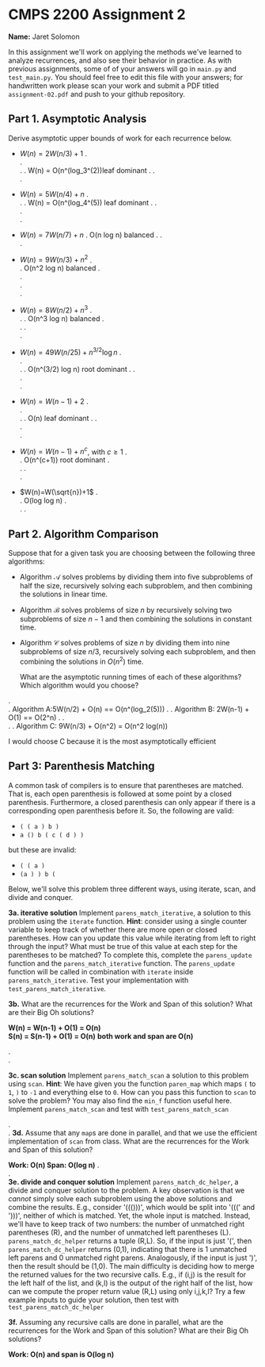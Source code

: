 # CMPS 2200 Assignment 2

**Name:** Jaret Solomon

In this assignment we'll work on applying the methods we've learned to analyze recurrences, and also see their behavior
in practice. As with previous
assignments, some of of your answers will go in `main.py` and `test_main.py`. You
should feel free to edit this file with your answers; for handwritten
work please scan your work and submit a PDF titled `assignment-02.pdf`
and push to your github repository.


## Part 1. Asymptotic Analysis

Derive asymptotic upper bounds of work for each recurrence below.

* $W(n)=2W(n/3)+1$
.  
.  
. 
.  W(n) = O(n^(log_3^(2))leaf dominant
. 
.  
. 
 
* $W(n)=5W(n/4)+n$
.  
. 
.  W(n) = O(n^(log_4^(5)) leaf dominant
. 
.  
.  
. 

* $W(n)=7W(n/7)+n$
.  O(n log n) balanced
. 
.  
.

* $W(n)=9W(n/3)+n^2$
.  
. O(n^2 log n) balanced
.  
.  
.  
.

* $W(n)=8W(n/2)+n^3$
.  
.
.  O(n^3 log n) balanced
.  
. 
.  
. 


* $W(n)=49W(n/25)+n^{3/2}\log n$
.  
.  
. 
.  O(n^(3/2) log n) root dominant
. 
.  
.  
.  

* $W(n)=W(n-1)+2$
.  
.  
. 
.  O(n) leaf dominant
. 
.  
.  
.  

* $W(n)= W(n-1)+n^c$, with $c\geq 1$
.  
.  O(n^(c+1)) root dominant
.  
. 
.  
. 

* $W(n)=W(\sqrt{n})+1$
.  
.  O(log log n)
.  
. 
. 


## Part 2. Algorithm Comparison

Suppose that for a given task you are choosing between the following three algorithms:

  * Algorithm $\mathcal{A}$ solves problems by dividing them into
      five subproblems of half the size, recursively solving each
      subproblem, and then combining the solutions in linear time.
    
  * Algorithm $\mathcal{B}$ solves problems of size $n$ by
      recursively solving two subproblems of size $n-1$ and then
      combining the solutions in constant time.
    
  * Algorithm $\mathcal{C}$ solves problems of size $n$ by dividing
      them into nine subproblems of size $n/3$, recursively solving
      each subproblem, and then combining the solutions in $O(n^2)$
      time.

    What are the asymptotic running times of each of these algorithms?
    Which algorithm would you choose?


.  
.  Algorithm A:5W(n/2) + O(n) == O(n^(log_2(5)))
. 
.  Algorithm B: 2W(n-1) + O(1) == O(2^n)
. 
.  
. 
. Algorithm C: 9W(n/3) + O(n^2) = O(n^2 log(n))


I would choose C because it is the most asymptotically efficient


## Part 3: Parenthesis Matching

A common task of compilers is to ensure that parentheses are matched. That is, each open parenthesis is followed at some point by a closed parenthesis. Furthermore, a closed parenthesis can only appear if there is a corresponding open parenthesis before it. So, the following are valid:

- `( ( a ) b )`
- `a () b ( c ( d ) )`

but these are invalid:

- `( ( a )`
- `(a ) ) b (`

Below, we'll solve this problem three different ways, using iterate, scan, and divide and conquer.

**3a. iterative solution** Implement `parens_match_iterative`, a solution to this problem using the `iterate` function. **Hint**: consider using a single counter variable to keep track of whether there are more open or closed parentheses. How can you update this value while iterating from left to right through the input? What must be true of this value at each step for the parentheses to be matched? To complete this, complete the `parens_update` function and the `parens_match_iterative` function. The `parens_update` function will be called in combination with `iterate` inside `parens_match_iterative`. Test your implementation with `test_parens_match_iterative`.


**3b.** What are the recurrences for the Work and Span of this solution? What are their Big Oh solutions?

**W(n) = W(n-1) + O(1) = O(n)**    
**S(n) = S(n-1) + O(1) = O(n)**
**both work and span are O(n)**

.  
. 



**3c. scan solution** Implement `parens_match_scan` a solution to this problem using `scan`. **Hint**: We have given you the function `paren_map` which maps `(` to `1`, `)` to `-1` and everything else to `0`. How can you pass this function to `scan` to solve the problem? You may also find the `min_f` function useful here. Implement `parens_match_scan` and test with `test_parens_match_scan`

.  
. 
**3d.** Assume that any `map`s are done in parallel, and that we use the efficient implementation of `scan` from class. What are the recurrences for the Work and Span of this solution? 

**Work: O(n)    Span: O(log n)**
.  
.  
**3e. divide and conquer solution** Implement `parens_match_dc_helper`, a divide and conquer solution to the problem. A key observation is that we *cannot* simply solve each subproblem using the above solutions and combine the results. E.g., consider '((()))', which would be split into '(((' and ')))', neither of which is matched. Yet, the whole input is matched. Instead, we'll have to keep track of two numbers: the number of unmatched right parentheses (R), and the number of unmatched left parentheses (L). `parens_match_dc_helper` returns a tuple (R,L). So, if the input is just '(', then `parens_match_dc_helper` returns (0,1), indicating that there is 1 unmatched left parens and 0 unmatched right parens. Analogously, if the input is just ')', then the result should be (1,0). The main difficulty is deciding how to merge the returned values for the two recursive calls. E.g., if (i,j) is the result for the left half of the list, and (k,l) is the output of the right half of the list, how can we compute the proper return value (R,L) using only i,j,k,l? Try a few example inputs to guide your solution, then test with `test_parens_match_dc_helper`

**3f.** Assuming any recursive calls are done in parallel, what are the recurrences for the Work and Span of this solution? What are their Big Oh solutions?

**Work: O(n) and span is O(log n)**


